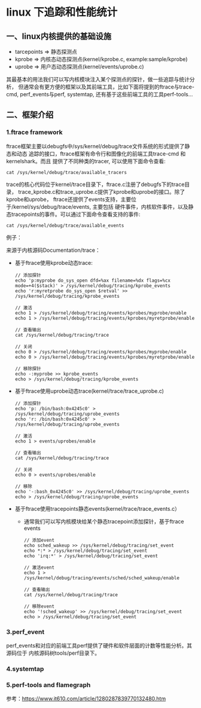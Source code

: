 # linux 下追踪和性能统计

## 一、linux内核提供的基础设施

- tarcepoints => 静态探测点
- kprobe => 内核态动态探测点(kernel/kprobe.c, example:sample/kprobe)
- uprobe => 用户态动态探测点(kernel/events/uprobe.c)

其最基本的用法我们可以写内核模块注入某个探测点的探针，做一些追踪与统计分析，
但通常会有更方便的框架以及其前端工具，比如下面将提到的ftrace与trace-cmd,
perf_events与perf, systemtap, 还有基于这些前端工具的工具perf-tools…



## 二、框架介绍

### 1.ftrace framework

ftrace框架主要以debugfs中/sys/kernel/debug/trace文件系统的形式提供了静态和动态
追踪的接口，ftrace框架有命令行和图像化的前端工具trace-cmd 和 kernelshark。而且
提供了不同种类的tracer, 可以使用下面命令查看:

```shell
cat /sys/kernel/debug/trace/available_tracers
```

trace的核心代码位于kernel/trace目录下，ftrace.c注册了debugfs下的trace目录，
trace_kprobe.c和trace_uprobe.c提供了kprobe和uprobe的接口。除了kprobe和uprobe，
ftrace还提供了events支持，主要位于/kernel/sys/debug/trace/events, 主要包括
硬件事件，内核软件事件，以及静态tracepoints的事件。可以通过下面命令查看支持的事件:

```
cat /sys/kernel/debug/trace/available_events
```

例子：

来源于内核源码Documentation/trace：

- 基于ftrace使用kprobe动态trace:

  ```shell
  // 添加探针
  echo 'p:myprobe do_sys_open dfd=%ax filename=%dx flags=%cx mode=+4($stack)' > /sys/kernel/debug/tracing/kprobe_events
  echo 'r:myretprobe do_sys_open $retval' >> /sys/kernel/debug/tracing/kprobe_events
  
  // 激活
  echo 1 > /sys/kernel/debug/tracing/events/kprobes/myprobe/enable
  echo 1 > /sys/kernel/debug/tracing/events/kprobes/myretprobe/enable
  
  // 查看输出
  cat /sys/kernel/debug/tracing/trace
  
  // 关闭
  echo 0 > /sys/kernel/debug/tracing/events/kprobes/myprobe/enable
  echo 0 > /sys/kernel/debug/tracing/events/kprobes/myretprobe/enable
  
  // 移除探针
  echo -:myprobe >> kprobe_events
  echo > /sys/kernel/debug/tracing/kprobe_events
  ```

- 基于ftrace使用uprobe动态trace(kernel/trace/trace_uprobe.c)

  ```shell
  // 添加探针
  echo 'p: /bin/bash:0x4245c0' > /sys/kernel/debug/tracing/uprobe_events
  echo 'r: /bin/bash:0x4245c0' > /sys/kernel/debug/tracing/uprobe_events
  
  // 激活
  echo 1 > events/uprobes/enable
  
  // 查看输出
  cat /sys/kernel/debug/tracing/trace
  
  // 关闭
  echo 0 > events/uprobes/enable
  
  // 移除
  echo '-:bash_0x4245c0' >> /sys/kernel/debug/tracing/uprobe_events
  echo > /sys/kernel/debug/tracing/uprobe_events
  ```

- 基于ftrace使用tracepoints静态events(kernel/trace/trace_events.c）

  - 通常我们可以写内核模块给某个静态tracepoint添加探针，基于ftrace events

    ```shell
    // 添加event
    echo sched_wakeup >> /sys/kernel/debug/tracing/set_event
    echo *:* > /sys/kernel/debug/tracing/set_event
    echo 'irq:*' > /sys/kernel/debug/tracing/set_event
    
    // 激活event
    echo 1 > /sys/kernel/debug/tracing/events/sched/sched_wakeup/enable
    
    // 查看输出
    cat /sys/kernel/debug/tracing/trace
    
    // 移除event
    echo '!sched_wakeup' >> /sys/kernel/debug/tracing/set_event
    echo > /sys/kernel/debug/tracing/set_event
    ```



### 3.perf_event

perf_events和对应的前端工具perf提供了硬件和软件层面的计数等性能分析。其源码位于
内核源码树tools/perf目录下。



### 4.systemtap



### 5.perf-tools and flamegraph



参考：https://www.it610.com/article/1280287839770132480.htm